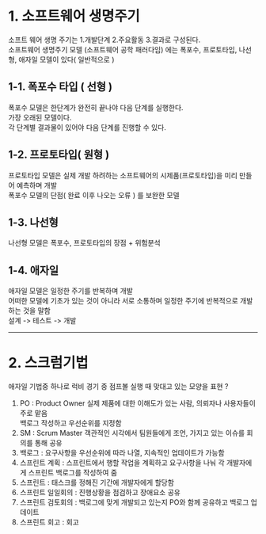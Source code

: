 # 1. 소프트웨어 생명주기
소프트 웨어 생명 주기는 1.개발단계 2.주요활동 3.결과로 구성된다.<br>
소프트웨어 생명주기 모델 (소프트웨어 공학 패러다임) 에는 폭포수, 프로토타입, 나선형, 애자일 모델이 있다( 일반적으로 )
 
 ## 1-1. 폭포수 타입 ( 선형 )
 폭포수 모델은 한단계가 완전히 끝나야 다음 단계를 실행한다.<br>
 가장 오래된 모델이다.<br>
 각 단계별 결과물이 있어야 다음 단계를 진행할 수 있다.<br>
 
 ## 1-2. 프로토타입( 원형 )
프로토타입 모델은 실제 개발 하려하는 소프트웨어의 시제품(프로토타입)을 미리 만들어 예측하며 개발<br>
폭포수 모델의 단점( 완료 이후 나오는 오류 ) 를 보완한 모델

## 1-3. 나선형
나선형 모델은 폭포수, 프로토타입의 장점 + 위험분석

## 1-4. 애자일
애자일 모델은 일정한 주기를 반복하며 개발<br>
어떠한 모델에 기초가 있는 것이 아니라 서로 소통하며 일정한 주기에 반복적으로 개발하는 것을 말함<br>
설계 -> 테스트 -> 개발

---
# 2. 스크럼기법
애자일 기법중 하나로 럭비 경기 중 점프볼 실행 때 맞대고 있는 모양을 표현 ?

1. PO : Product Owner 실제 제품에 대한 이해도가 있는 사람, 의뢰자나 사용자들이 주로 맡음<br>
        백로그 작성하고 우선순위를 지정함
2. SM : Scrum Master 객관적인 시각에서 팀원들에게 조언, 가지고 있는 이슈를 회의를 통해 공유<br>
3. 백로그 : 요구사항을 우선순위에 따라 나열, 지속적인 업데이트가 가능함
4. 스프린트 계획 : 스프린트에서 행할 작업을 계획하고 요구사항을 나눠 각 개발자에게 스프린트 백로그를 작성하여 줌
5. 스프린트 : 태스크를 정해진 기간에 개발자에게 할당함
6. 스프린트 일일회의 : 진행상황을 점검하고 장애요소 공유
7. 스프린트 검토회의 : 백로그에 맞게 개발되고 있는지 PO와 함께 공유하고 백로그 업데이트
8. 스프린트 회고 : 회고
 

